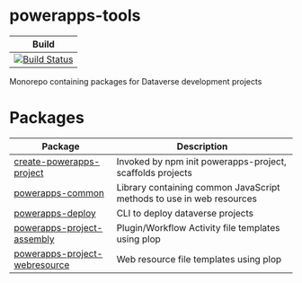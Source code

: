 # powerapps-tools

| Build |
| ----- |
| [![Build Status](https://dev.azure.com/derekfinlinson/GitHub/_apis/build/status/derekfinlinson.powerapps-tools?branchName=master)](https://dev.azure.com/derekfinlinson/GitHub/_build/latest?definitionId=9&branchName=master) |

Monorepo containing packages for Dataverse development projects

# Packages

| Package                       |  Description                                                         |
| ----------------------------- | -------------------------------------------------------------------- |
| [create-powerapps-project](packages/create-powerapps-project)      | Invoked by npm init powerapps-project, scaffolds projects            |
| [powerapps-common](packages/powerapps-common)              | Library containing common JavaScript methods to use in web resources |
| [powerapps-deploy](packages/powerapps-deploy)              | CLI to deploy dataverse projects                                     |
| [powerapps-project-assembly](packages/powerapps-project-assembly)    | Plugin/Workflow Activity file templates using plop                               |
| [powerapps-project-webresource](packages/powerapps-project-webresource) | Web resource file templates using plop                   |